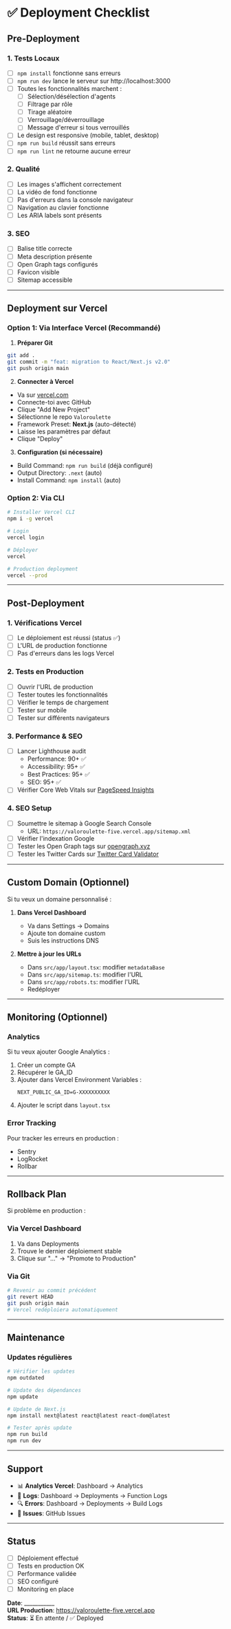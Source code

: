 # ✅ Deployment Checklist

## Pre-Deployment

### 1. Tests Locaux
- [ ] `npm install` fonctionne sans erreurs
- [ ] `npm run dev` lance le serveur sur http://localhost:3000
- [ ] Toutes les fonctionnalités marchent :
  - [ ] Sélection/désélection d'agents
  - [ ] Filtrage par rôle
  - [ ] Tirage aléatoire
  - [ ] Verrouillage/déverrouillage
  - [ ] Message d'erreur si tous verrouillés
- [ ] Le design est responsive (mobile, tablet, desktop)
- [ ] `npm run build` réussit sans erreurs
- [ ] `npm run lint` ne retourne aucune erreur

### 2. Qualité
- [ ] Les images s'affichent correctement
- [ ] La vidéo de fond fonctionne
- [ ] Pas d'erreurs dans la console navigateur
- [ ] Navigation au clavier fonctionne
- [ ] Les ARIA labels sont présents

### 3. SEO
- [ ] Balise title correcte
- [ ] Meta description présente
- [ ] Open Graph tags configurés
- [ ] Favicon visible
- [ ] Sitemap accessible

---

## Deployment sur Vercel

### Option 1: Via Interface Vercel (Recommandé)

1. **Préparer Git**
```bash
git add .
git commit -m "feat: migration to React/Next.js v2.0"
git push origin main
```

2. **Connecter à Vercel**
- Va sur [vercel.com](https://vercel.com)
- Connecte-toi avec GitHub
- Clique "Add New Project"
- Sélectionne le repo `Valoroulette`
- Framework Preset: **Next.js** (auto-détecté)
- Laisse les paramètres par défaut
- Clique "Deploy"

3. **Configuration (si nécessaire)**
- Build Command: `npm run build` (déjà configuré)
- Output Directory: `.next` (auto)
- Install Command: `npm install` (auto)

### Option 2: Via CLI

```bash
# Installer Vercel CLI
npm i -g vercel

# Login
vercel login

# Déployer
vercel

# Production deployment
vercel --prod
```

---

## Post-Deployment

### 1. Vérifications Vercel
- [ ] Le déploiement est réussi (status ✅)
- [ ] L'URL de production fonctionne
- [ ] Pas d'erreurs dans les logs Vercel

### 2. Tests en Production
- [ ] Ouvrir l'URL de production
- [ ] Tester toutes les fonctionnalités
- [ ] Vérifier le temps de chargement
- [ ] Tester sur mobile
- [ ] Tester sur différents navigateurs

### 3. Performance & SEO
- [ ] Lancer Lighthouse audit
  - Performance: 90+ ✅
  - Accessibility: 95+ ✅
  - Best Practices: 95+ ✅
  - SEO: 95+ ✅
- [ ] Vérifier Core Web Vitals sur [PageSpeed Insights](https://pagespeed.web.dev/)

### 4. SEO Setup
- [ ] Soumettre le sitemap à Google Search Console
  - URL: `https://valoroulette-five.vercel.app/sitemap.xml`
- [ ] Vérifier l'indexation Google
- [ ] Tester les Open Graph tags sur [opengraph.xyz](https://www.opengraph.xyz/)
- [ ] Tester les Twitter Cards sur [Twitter Card Validator](https://cards-dev.twitter.com/validator)

---

## Custom Domain (Optionnel)

Si tu veux un domaine personnalisé :

1. **Dans Vercel Dashboard**
   - Va dans Settings → Domains
   - Ajoute ton domaine custom
   - Suis les instructions DNS

2. **Mettre à jour les URLs**
   - Dans `src/app/layout.tsx`: modifier `metadataBase`
   - Dans `src/app/sitemap.ts`: modifier l'URL
   - Dans `src/app/robots.ts`: modifier l'URL
   - Redéployer

---

## Monitoring (Optionnel)

### Analytics
Si tu veux ajouter Google Analytics :

1. Créer un compte GA
2. Récupérer le GA_ID
3. Ajouter dans Vercel Environment Variables :
   ```
   NEXT_PUBLIC_GA_ID=G-XXXXXXXXXX
   ```
4. Ajouter le script dans `layout.tsx`

### Error Tracking
Pour tracker les erreurs en production :
- Sentry
- LogRocket
- Rollbar

---

## Rollback Plan

Si problème en production :

### Via Vercel Dashboard
1. Va dans Deployments
2. Trouve le dernier déploiement stable
3. Clique sur "..." → "Promote to Production"

### Via Git
```bash
# Revenir au commit précédent
git revert HEAD
git push origin main
# Vercel redéploiera automatiquement
```

---

## Maintenance

### Updates régulières
```bash
# Vérifier les updates
npm outdated

# Update des dépendances
npm update

# Update de Next.js
npm install next@latest react@latest react-dom@latest

# Tester après update
npm run build
npm run dev
```

---

## Support

- 📊 **Analytics Vercel**: Dashboard → Analytics
- 📝 **Logs**: Dashboard → Deployments → Function Logs
- 🔍 **Errors**: Dashboard → Deployments → Build Logs
- 📧 **Issues**: GitHub Issues

---

## Status

- [ ] Déploiement effectué
- [ ] Tests en production OK
- [ ] Performance validée
- [ ] SEO configuré
- [ ] Monitoring en place

**Date**: ___________  
**URL Production**: https://valoroulette-five.vercel.app  
**Status**: ⏳ En attente / ✅ Deployed

